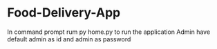# Food-Delivery-App
In command prompt rum py home.py to run the application
Admin have default admin as id and admin as password
